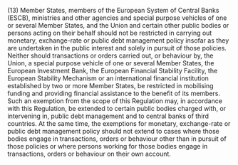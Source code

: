 (13) Member States, members of the European System of Central Banks (ESCB), ministries and other agencies and special purpose vehicles of one or several Member States, and the Union and certain other public bodies or persons acting on their behalf should not be restricted in carrying out monetary, exchange-rate or public debt management policy insofar as they are undertaken in the public interest and solely in pursuit of those policies. Neither should transactions or orders carried out, or behaviour by, the Union, a special purpose vehicle of one or several Member States, the European Investment Bank, the European Financial Stability Facility, the European Stability Mechanism or an international financial institution established by two or more Member States, be restricted in mobilising funding and providing financial assistance to the benefit of its members. Such an exemption from the scope of this Regulation may, in accordance with this Regulation, be extended to certain public bodies charged with, or intervening in, public debt management and to central banks of third countries. At the same time, the exemptions for monetary, exchange-rate or public debt management policy should not extend to cases where those bodies engage in transactions, orders or behaviour other than in pursuit of those policies or where persons working for those bodies engage in transactions, orders or behaviour on their own account.